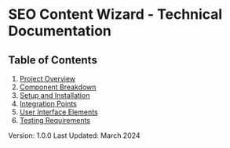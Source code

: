
# SEO Content Wizard - Technical Documentation

## Table of Contents
1. [Project Overview](./sections/1-project-overview.md)
2. [Component Breakdown](./sections/2-component-breakdown.md)
3. [Setup and Installation](./sections/3-setup-installation.md)
4. [Integration Points](./sections/4-integration-points.md)
5. [User Interface Elements](./sections/5-user-interface.md)
6. [Testing Requirements](./sections/6-testing-requirements.md)

Version: 1.0.0
Last Updated: March 2024

